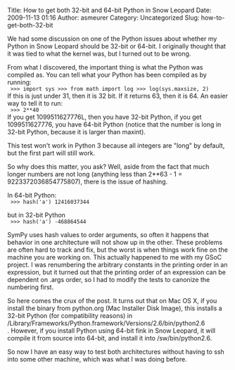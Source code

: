 Title: How to get both 32-bit and 64-bit Python in Snow Leopard
Date: 2009-11-13 01:16
Author: asmeurer
Category: Uncategorized
Slug: how-to-get-both-32-bit

We had some discussion on one of the Python issues about whether my
Python in Snow Leopard should be 32-bit or 64-bit. I originally thought
that it was tied to what the kernel was, but I turned out to be wrong.

From what I discovered, the important thing is what the Python was
compiled as. You can tell what your Python has been compiled as by
running:  
` >>> import sys >>> from math import log >>> log(sys.maxsize, 2)`  
If this is just under 31, then it is 32 bit. If it returns 63, then it
is 64. An easier way to tell it to run:  
` >>> 2**40`  
If you get 1099511627776L, then you have 32-bit Python, if you get
1099511627776, you have 64-bit Python (notice that the number is long in
32-bit Python, because it is larger than maxint).

This test won't work in Python 3 because all integers are "long" by
default, but the first part will still work.

So why does this matter, you ask? Well, aside from the fact that much
longer numbers are not long (anything less than 2\*\*63 - 1 =
9223372036854775807), there is the issue of hashing.

In 64-bit Python:  
` >>> hash('a') 12416037344`

but in 32-bit Python  
` >>> hash('a') -468864544`

SymPy uses hash values to order arguments, so often it happens that
behavior in one architecture will not show up in the other. These
problems are often hard to track and fix, but the worst is when things
work fine on the machine you are working on. This actually happened to
me with my GSoC project. I was renumbering the arbitrary constants in
the printing order in an expression, but it turned out that the printing
order of an expression can be dependent on .args order, so I had to
modify the tests to canonize the numbering first.

So here comes the crux of the post. It turns out that on Mac OS X, if
you install the binary from python.org (Mac Installer Disk Image), this
installs a 32-bit Python (for compatibility reasons) in
/Library/Frameworks/Python.framework/Versions/2.6/bin/python2.6  
. However, if you install Python using 64-bit fink in Snow Leopard, it
will compile it from source into 64-bit, and install it into
/sw/bin/python2.6.

So now I have an easy way to test both architectures without having to
ssh into some other machine, which was what I was doing before.
